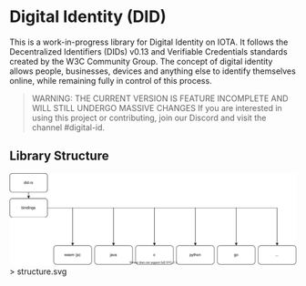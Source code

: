 
# Digital Identity (DID)
This is a work-in-progress library for Digital Identity on IOTA. It follows the Decentralized Identifiers (DIDs) v0.13 and Verifiable Credentials standards created by the W3C Community Group. The concept of digital identity allows people, businesses, devices and anything else to identify themselves online, while remaining fully in control of this process.


> WARNING: THE CURRENT VERSION IS FEATURE INCOMPLETE AND WILL STILL UNDERGO MASSIVE CHANGES If you are interested in using this project or contributing, join our Discord and visit the channel #digital-id.

## Library Structure
<div align = center>
  <img src="assets/structure.svg"/>
</div>
> structure.svg

